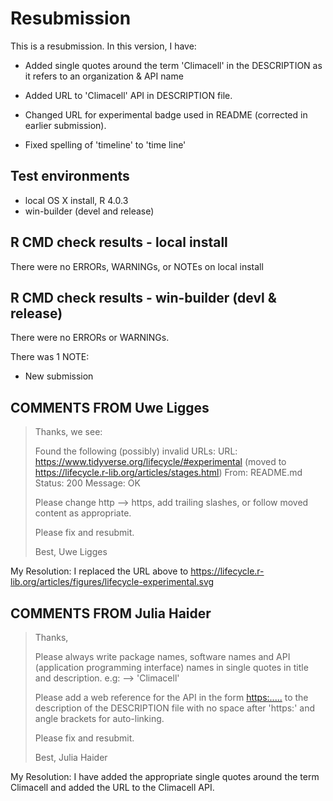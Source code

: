 # Resubmission

This is a resubmission. In this version, I have:

* Added single quotes around the term 'Climacell' in the DESCRIPTION as it refers to an organization & API name

* Added URL to 'Climacell' API in DESCRIPTION file.

* Changed URL for experimental badge used in README (corrected in earlier submission).

* Fixed spelling of 'timeline' to 'time line'


## Test environments
* local OS X install, R 4.0.3
* win-builder (devel and release)

## R CMD check results - local install

There were no ERRORs, WARNINGs, or NOTEs on local install

## R CMD check results - win-builder (devl & release)

There were no ERRORs or WARNINGs.

There was 1 NOTE:

* New submission

## COMMENTS FROM Uwe Ligges

> Thanks, we see:
> 
>    Found the following (possibly) invalid URLs:
>      URL: https://www.tidyverse.org/lifecycle/#experimental (moved to 
> https://lifecycle.r-lib.org/articles/stages.html)
>        From: README.md
>        Status: 200
>        Message: OK
> 
> Please change http --> https, add trailing slashes, or follow moved 
> content as appropriate.
> 
> Please fix and resubmit.
> 
> Best,
> Uwe Ligges

My Resolution: I replaced the URL above to https://lifecycle.r-lib.org/articles/figures/lifecycle-experimental.svg

## COMMENTS FROM Julia Haider

> Thanks,
> 
> Please always write package names, software names and API (application 
> programming interface) names in single quotes in title and description. 
> e.g: --> 'Climacell'
> 
> Please add a web reference for the API in the form <https:.....> to the 
> description of the DESCRIPTION file with no space after 'https:' and 
> angle brackets for auto-linking.
> 
> Please fix and resubmit.
> 
> Best,
> Julia Haider

My Resolution: I have added the appropriate single quotes around the term Climacell and added the URL to the Climacell API.
